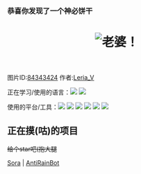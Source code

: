 ### 恭喜你发现了一个神必饼干

<h1 align="center">
  <img src="https://user-images.githubusercontent.com/7535224/126739404-b82e0f8e-cbda-4f8e-934d-c811323356f8.jpg" alt="老婆！">
  <br>
  <font size="12">
    
  </font>
  <br>
</h1>

图片ID:[84343424](https://www.pixiv.net/artworks/84343424) 作者:[Leria_V](https://www.pixiv.net/users/19440186)

正在学习/使用的语言：[![](https://img.shields.io/badge/.Net-%23239120.svg?&style=flat-square&logo=c-sharp&logoColor=white)](https://docs.microsoft.com/en-us/dotnet/csharp/) [![](https://img.shields.io/badge/Go-blue.svg?&style=flat-square&logo=go&logoColor=white)](https://golang.org/)

使用的平台/工具：[![](https://img.shields.io/badge/IDE-Visual%20Studio-purple?style=flat-square&logo=visual-studio)](https://visualstudio.microsoft.com/zh-hans/) [![](https://img.shields.io/badge/IDE-Goland-blue?style=flat-square&logo=IntelliJ%20IDEA)](https://www.jetbrains.com/go/) [![](https://img.shields.io/badge/IDE-Rider-black?style=flat-square&logo=IntelliJ%20IDEA)](https://www.jetbrains.com/rider/) [![](https://img.shields.io/badge/Tool-Visual%20Studio%20Code-blue?style=flat-square&logo=visual-studio-code)](https://code.visualstudio.com/) [![](https://img.shields.io/badge/Tool-ReSharper-green?style=flat-square&logo=IntelliJ%20IDEA)](https://www.jetbrains.com/resharper/) [![](https://img.shields.io/badge/-Git-f05032?style=flat-square&logo=git&logoColor=white)](https://git-scm.com/)

## 正在摸(咕)的项目
~~给个star吧(抱大腿~~

[Sora](https://github.com/Yukari316/Sora) | [AntiRainBot](https://github.com/Yukari316/AntiRainBot)
